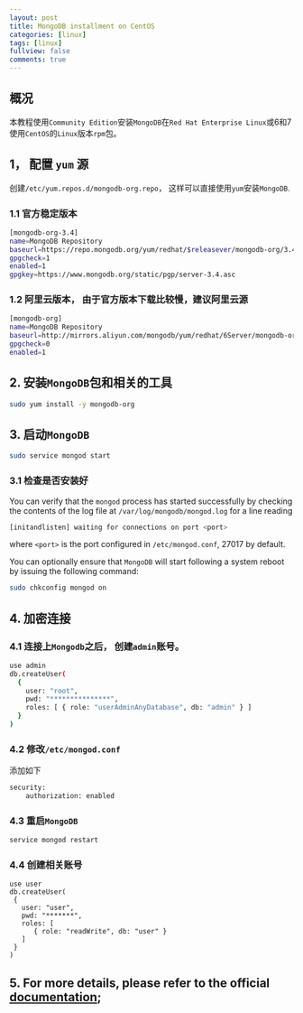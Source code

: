 ```yaml
---
layout: post
title: MongoDB installment on CentOS
categories: [linux]
tags: [linux]
fullview: false
comments: true
---
```


## 概况

本教程使用`Community Edition`安装`MongoDB`在`Red Hat Enterprise Linux`或6和7使用`CentOS`的`Linux`版本`rpm`包。

## 1， 配置 `yum` 源

创建`/etc/yum.repos.d/mongodb-org.repo`， 这样可以直接使用`yum`安装`MongoDB`.

### 1.1 官方稳定版本
```sh
[mongodb-org-3.4]
name=MongoDB Repository
baseurl=https://repo.mongodb.org/yum/redhat/$releasever/mongodb-org/3.4/x86_64/
gpgcheck=1
enabled=1
gpgkey=https://www.mongodb.org/static/pgp/server-3.4.asc
```

### 1.2 阿里云版本， 由于官方版本下载比较慢，建议阿里云源
```sh
[mongodb-org]
name=MongoDB Repository
baseurl=http://mirrors.aliyun.com/mongodb/yum/redhat/6Server/mongodb-org/3.4/x86_64/
gpgcheck=0
enabled=1
```

## 2. 安装`MongoDB`包和相关的工具

```sh
sudo yum install -y mongodb-org
```

## 3. 启动`MongoDB`
```sh
sudo service mongod start
```

### 3.1 检查是否安装好

You can verify that the `mongod` process has started successfully by checking the contents of the log file 
at `/var/log/mongodb/mongod.log` for a line reading
```sh
[initandlisten] waiting for connections on port <port>
```

where `<port>` is the port configured in `/etc/mongod.conf`, 27017 by default.

You can optionally ensure that `MongoDB` will start following a system reboot by issuing the following command:
```sh
sudo chkconfig mongod on
```

## 4. 加密连接
### 4.1 连接上`Mongodb`之后， 创建`admin`账号。
```sh
use admin
db.createUser(
  {
    user: "root",
    pwd: "***************",
    roles: [ { role: "userAdminAnyDatabase", db: "admin" } ]
  }
)
```

### 4.2 修改`/etc/mongod.conf`
添加如下
```sh
security:
    authorization: enabled
```

### 4.3 重启`MongoDB`
```sh
service mongod restart
```

### 4.4 创建相关账号
```
use user
db.createUser(
 {
   user: "user",
   pwd: "*******",
   roles: [
      { role: "readWrite", db: "user" }
   ]
 }
)
```


## 5. For more details, please refer to the official [documentation](https://docs.mongodb.com/master/tutorial/install-mongodb-on-red-hat/); 